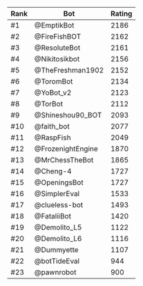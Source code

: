 Rank|Bot|Rating
---|---|---
#1|@EmptikBot|2186
#2|@FireFishBOT|2162
#3|@ResoluteBot|2161
#4|@Nikitosikbot|2156
#5|@TheFreshman1902|2152
#6|@ToromBot|2134
#7|@YoBot_v2|2123
#8|@TorBot|2112
#9|@Shineshou90_BOT|2093
#10|@faith_bot|2077
#11|@RaspFish|2049
#12|@FrozenightEngine|1870
#13|@MrChessTheBot|1865
#14|@Cheng-4|1727
#15|@OpeningsBot|1727
#16|@SimplerEval|1533
#17|@clueless-bot|1493
#18|@FataliiBot|1420
#19|@Demolito_L5|1122
#20|@Demolito_L6|1116
#21|@Dummyette|1107
#22|@botTideEval|944
#23|@pawnrobot|900

